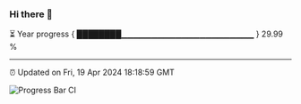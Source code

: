 ### Hi there 👋

⏳ Year progress { ████████▁▁▁▁▁▁▁▁▁▁▁▁▁▁▁▁▁▁▁▁▁▁ } 29.99 %

---

⏰ Updated on Fri, 19 Apr 2024 18:18:59 GMT

![Progress Bar CI](https://github.com/liununu/liununu/workflows/Progress%20Bar%20CI/badge.svg)
